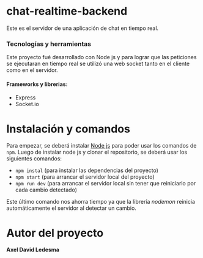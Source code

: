 # chat-realtime-backend
Este es el servidor de una aplicación de chat en tiempo real.

### Tecnologías y herramientas
Este proyecto fué desarrollado con Node js y para lograr que las peticiones se ejecutaran en tiempo real se utilizó una web socket tanto en el cliente como en el servidor.

#### Frameworks y librerias:

* Express
* Socket.io

# Instalación y comandos

Para empezar, se deberá instalar [Node js](https://nodejs.org/es/download) para poder usar los comandos de ```npm```.
Luego de instalar node js y clonar el repositorio, se deberá usar los siguientes comandos: 

* ``` npm instal ``` (para instalar las dependencias del proyecto)
* ``` npm start ``` (para arrancar el servidor local del proyecto)
* ``` npm run dev ``` (para arrancar el servidor local sin tener que reiniciarlo por cada cambio detectado)

Este último comando nos ahorra tiempo ya que la librería _nodemon_ reinicia automáticamente el servidor al detectar un cambio.

# Autor del proyecto

**Axel David Ledesma**
